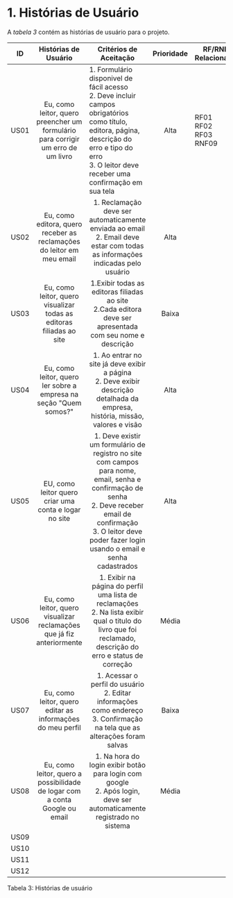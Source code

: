 # 1. Histórias de Usuário

A *tabela 3* contém as histórias de usuário para o projeto.

  ID  |       Histórias de Usuário       | Critérios de Aceitação | Prioridade  | RF/RNF Relacionado
 -----|:----------------------------------:|:------------------------:|:-----------:|---------------
 US01 |Eu, como leitor, quero preencher um formulário para corrigir um erro de um livro|<div style="text-align: left;"> 1. Formulário disponivel de fácil acesso <br>      2. Deve incluir campos obrigatórios como título, editora, página, descrição do erro e tipo do erro  <br>3. O leitor deve receber uma confirmação em sua tela </div>| Alta | RF01 <br> RF02 <br> RF03 <br> RNF09
 US02 |Eu, como editora, quero receber as reclamações do leitor em meu email|1. Reclamação deve ser automaticamente enviada ao email <br> 2. Email deve estar com todas as informações indicadas pelo usuário| Alta|
 US03 |Eu, como leitor, quero visualizar todas as editoras filiadas ao site|1.Exibir todas as editoras filiadas ao site <br> 2.Cada editora deve ser apresentada com seu nome e descrição| Baixa|
 US04 |Eu, como leitor, quero ler sobre a empresa na seção "Quem somos?"|1. Ao entrar no site já  deve exibir a página <br> 2. Deve exibir descrição detalhada da empresa, história, missão, valores e visão| Alta|
 US05 |EU, como leitor quero criar uma conta e logar no site|1. Deve existir um formulário de registro no site com campos para nome, email, senha e confirmação de senha <br> 2. Deve receber email de confirmação <br> 3. O leitor deve poder fazer login usando o email e senha cadastrados| Alta|
 US06 |Eu, como leitor, quero visualizar reclamações que já fiz anteriormente|1. Exibir na página do perfil uma lista de reclamações <br> 2. Na lista exibir qual o titulo do livro que foi reclamado, descrição do erro e status de correção| Média|
 US07 |Eu, como leitor, quero editar as informações do meu perfil|1. Acessar o perfil do usuário <br> 2. Editar informações como endereço 3. Confirmação na tela que as alterações foram salvas| Baixa|        
 US08 |Eu, como leitor, quero a possibilidade de logar com a conta Google ou email|1. Na hora do login exibir botão para login com google <br> 2. Após login, deve ser automaticamente registrado no sistema| Média|
 US09 |                                  |                        |
 US10 |                                  |                        |
 US11 |                                  |                        |
 US12 |                                  |                        |      

Tabela 3: Histórias de usuário
      

